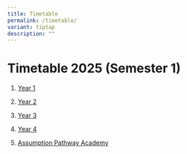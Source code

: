 ```yaml
---
title: Timetable
permalink: /timetable/
variant: tiptap
description: ""
---
```

<h1><strong>Timetable 2025 (Semester 1)</strong></h1>
<ol data-tight="true" class="tight">
<li>
<p><a href="/files/Timetable/Assumption_Pathway_School__Y1_.pdf" rel="noopener noreferrer nofollow" target="_blank">Year 1</a>
</p>
</li>
<li>
<p><a href="/files/Timetable/Assumption_Pathway_School__Y2_.pdf" rel="noopener noreferrer nofollow" target="_blank">Year 2</a>
</p>
</li>
<li>
<p><a href="/files/Timetable/Assumption_Pathway_School__Y3_.pdf" rel="noopener noreferrer nofollow" target="_blank">Year 3</a>
</p>
</li>
<li>
<p><a href="/files/Timetable/Assumption_Pathway_School__Y4_.pdf" rel="noopener noreferrer nofollow" target="_blank">Year 4</a>
</p>
</li>
<li>
<p><a href="/files/Timetable/Assumption_Pathway_School__APA_.pdf" rel="noopener noreferrer nofollow" target="_blank">Assumption Pathway Academy</a>
</p>
</li>
</ol>
<p></p>